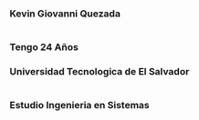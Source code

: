 ### Kevin Giovanni Quezada
#

### Tengo 24 Años

### Universidad Tecnologica de El Salvador
#

### Estudio Ingenieria en Sistemas

